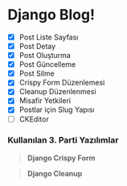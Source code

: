 # Django Blog!
- [x] Post Liste Sayfası
- [x] Post Detay
- [x] Post Oluşturma
- [x] Post Güncelleme
- [x] Post Silme
- [x] Crispy Form Düzenlemesi
- [x] Cleanup Düzenlenmesi
- [x] Misafir Yetkileri
- [x] Postlar için Slug Yapısı
- [ ] CKEditor

### Kullanılan 3. Parti Yazılımlar


> **Django Crispy Form** 

> **Django Cleanup** 

